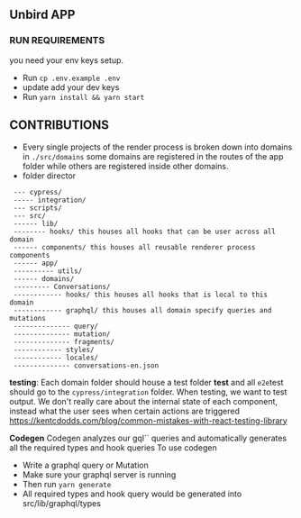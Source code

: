 ## Unbird APP

### RUN REQUIREMENTS

you need your env keys setup.

- Run `cp .env.example .env`
- update add your dev keys
- Run `yarn install && yarn start`

## CONTRIBUTIONS
- Every single projects of the render process is broken down into domains in `./src/domains` some domains are registered in the routes of the app folder while others are registered inside other domains.
- folder director

```
 --- cypress/
 ----- integration/
 --- scripts/
 --- src/
 ------ lib/
 -------- hooks/ this houses all hooks that can be user across all domain
 ------ components/ this houses all reusable renderer process components
 ------ app/
 ---------- utils/
 ------ domains/
 --------- Conversations/
 ------------ hooks/ this houses all hooks that is local to this domain
 ------------ graphql/ this houses all domain specify queries and mutations
 -------------- query/
 -------------- mutation/
 -------------- fragments/
 ------------ styles/
 ------------ locales/
 -------------- conversations-en.json

```

**testing**: Each domain folder should house a test folder **test** and all `e2e`test should go to the `cypress/integration` folder. When testing, we want to test output. We don't really care about the internal state of each component, instead what the user sees when certain actions are triggered
https://kentcdodds.com/blog/common-mistakes-with-react-testing-library

**Codegen**
Codegen analyzes our gql`` queries and automatically generates all the required types and hook queries
To use codegen
- Write a graphql query or Mutation
- Make sure your graphql server is running
- Then run `yarn generate`
- All required types and hook query would be generated into src/lib/graphql/types